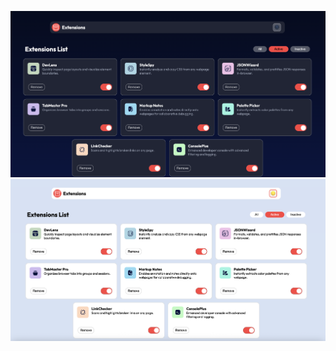 ![Représentation de ma page en mode dark](public/images/dark-extension.png)
![Représentation de ma page en mode light](public/images/light-extension.png)